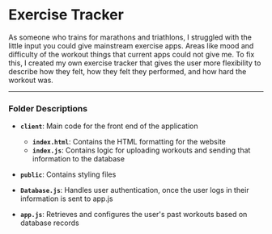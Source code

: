 # Exercise Tracker

As someone who trains for marathons and triathlons, I struggled with the little input you could give mainstream exercise apps. Areas like mood and difficulty of the workout things that current apps could not give me. To fix this, I created my own exercise tracker that gives the user more flexibility to describe how they felt, how they felt they performed, and how hard the workout was.

---

### Folder Descriptions

- **`client`**: Main code for the front end of the application
  - **`index.html`**: Contains the HTML formatting for the website
  - **`index.js`**: Contains logic for uploading workouts and sending that information to the database
- **`public`**: Contains styling files

- **`Database.js`**: Handles user authentication, once the user logs in their information is sent to app.js
- **`app.js`**: Retrieves and configures the user's past workouts based on database records

